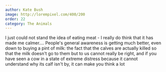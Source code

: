 ```yaml
---
author: Kate Bush
image: http://lorempixel.com/400/200
order: 22
category: The Animals
---
```


I just could not stand the idea of eating meat - I really do think that it has made me calmer.... People's general awareness is getting much better, even down to buying a pint of milk: the fact that the calves are actually killed so that the milk doesn't go to them but to us cannot really be right, and if you have seen a cow in a state of extreme distress because it cannot understand why its calf isn't by, it can make you think a lot
